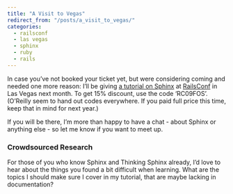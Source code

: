 ```yaml
---
title: "A Visit to Vegas"
redirect_from: "/posts/a_visit_to_vegas/"
categories:
  - railsconf
  - las vegas
  - sphinx
  - ruby
  - rails
---
```

In case you’ve not booked your ticket yet, but were considering coming
and needed one more reason: I’ll be giving [a tutorial on
Sphinx](http://en.oreilly.com/rails2009/public/schedule/detail/7770) at
[RailsConf](http://en.oreilly.com/rails2009/) in Las Vegas next month.
To get 15% discount, use the code ‘RC09FOS’. (O’Reilly seem to hand out
codes everywhere. If you paid full price this time, keep that in mind
for next year.)

If you will be there, I’m more than happy to have a chat - about Sphinx
or anything else - so let me know if you want to meet up.

### Crowdsourced Research

For those of you who know Sphinx and Thinking Sphinx already, I’d love
to hear about the things you found a bit difficult when learning. What
are the topics I should make sure I cover in my tutorial, that are maybe
lacking in documentation?
